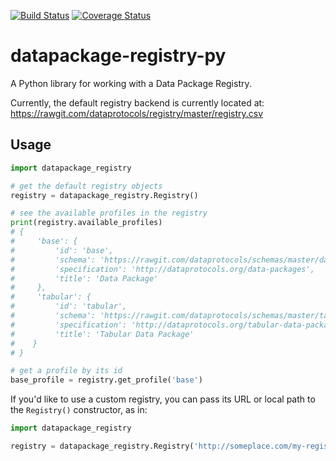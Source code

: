 [![Build Status](https://travis-ci.org/okfn/datapackage-registry-py.svg)](https://travis-ci.org/okfn/datapackage-registry-py) [![Coverage Status](https://coveralls.io/repos/okfn/datapackage-registry-py/badge.svg?branch=master&service=github)](https://coveralls.io/github/okfn/datapackage-registry-py?branch=master)

# datapackage-registry-py
A Python library for working with a Data Package Registry.

Currently, the default registry backend is currently located at:
https://rawgit.com/dataprotocols/registry/master/registry.csv


## Usage

```python
import datapackage_registry

# get the default registry objects
registry = datapackage_registry.Registry()

# see the available profiles in the registry
print(registry.available_profiles)
# {
#     'base': {
#         'id': 'base',
#         'schema': 'https://rawgit.com/dataprotocols/schemas/master/data-package.json',
#         'specification': 'http://dataprotocols.org/data-packages',
#         'title': 'Data Package'
#     },
#     'tabular': {
#         'id': 'tabular',
#         'schema': 'https://rawgit.com/dataprotocols/schemas/master/tabular-data-package.json',
#         'specification': 'http://dataprotocols.org/tabular-data-package/',
#         'title': 'Tabular Data Package'
#    }
# }

# get a profile by its id
base_profile = registry.get_profile('base')
```

If you'd like to use a custom registry, you can pass its URL or local path to
the `Registry()` constructor, as in:

```python
import datapackage_registry

registry = datapackage_registry.Registry('http://someplace.com/my-registry.csv')
```

